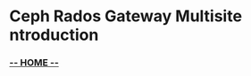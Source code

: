 # Ceph Rados Gateway Multisite ntroduction

### [**-- HOME --**](https://redhatsummitlabs.gitlab.io/red-hat-ceph-storage-building-an-object-storage-active-active-multisite-solution/#/)